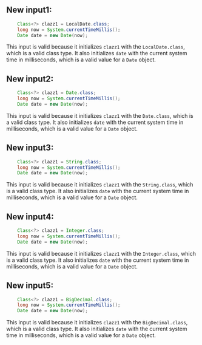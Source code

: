 ## New input1:
```java
    Class<?> clazz1 = LocalDate.class;
    long now = System.currentTimeMillis();
    Date date = new Date(now);
```
This input is valid because it initializes `clazz1` with the `LocalDate.class`, which is a valid class type. It also initializes `date` with the current system time in milliseconds, which is a valid value for a `Date` object.

## New input2:
```java
    Class<?> clazz1 = Date.class;
    long now = System.currentTimeMillis();
    Date date = new Date(now);
```
This input is valid because it initializes `clazz1` with the `Date.class`, which is a valid class type. It also initializes `date` with the current system time in milliseconds, which is a valid value for a `Date` object.

## New input3:
```java
    Class<?> clazz1 = String.class;
    long now = System.currentTimeMillis();
    Date date = new Date(now);
```
This input is valid because it initializes `clazz1` with the `String.class`, which is a valid class type. It also initializes `date` with the current system time in milliseconds, which is a valid value for a `Date` object.

## New input4:
```java
    Class<?> clazz1 = Integer.class;
    long now = System.currentTimeMillis();
    Date date = new Date(now);
```
This input is valid because it initializes `clazz1` with the `Integer.class`, which is a valid class type. It also initializes `date` with the current system time in milliseconds, which is a valid value for a `Date` object.

## New input5:
```java
    Class<?> clazz1 = BigDecimal.class;
    long now = System.currentTimeMillis();
    Date date = new Date(now);
```
This input is valid because it initializes `clazz1` with the `BigDecimal.class`, which is a valid class type. It also initializes `date` with the current system time in milliseconds, which is a valid value for a `Date` object.